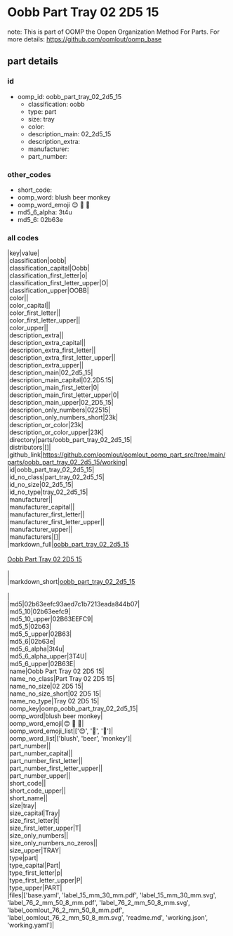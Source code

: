 # Oobb Part Tray 02 2D5 15  

note: This is part of OOMP the Oopen Organization Method For Parts. For more details: https://github.com/oomlout/oomp_base

##  part details





### id
* oomp_id: oobb_part_tray_02_2d5_15
  * classification: oobb
  * type: part
  * size: tray
  * color: 
  * description_main: 02_2d5_15
  * description_extra: 
  * manufacturer: 
  * part_number: 

### other_codes
* short_code: 
* oomp_word: blush beer monkey
* oomp_word_emoji :blush: :beer: :monkey:
* md5_6_alpha: 3t4u
* md5_6: 02b63e

### all codes 
|key|value|  
|classification|oobb|  
|classification_capital|Oobb|  
|classification_first_letter|o|  
|classification_first_letter_upper|O|  
|classification_upper|OOBB|  
|color||  
|color_capital||  
|color_first_letter||  
|color_first_letter_upper||  
|color_upper||  
|description_extra||  
|description_extra_capital||  
|description_extra_first_letter||  
|description_extra_first_letter_upper||  
|description_extra_upper||  
|description_main|02_2d5_15|  
|description_main_capital|02.2D5.15|  
|description_main_first_letter|0|  
|description_main_first_letter_upper|0|  
|description_main_upper|02_2D5_15|  
|description_only_numbers|022515|  
|description_only_numbers_short|23k|  
|description_or_color|23k|  
|description_or_color_upper|23K|  
|directory|parts/oobb_part_tray_02_2d5_15|  
|distributors|[]|  
|github_link|https://github.com/oomlout/oomlout_oomp_part_src/tree/main/parts/oobb_part_tray_02_2d5_15/working|  
|id|oobb_part_tray_02_2d5_15|  
|id_no_class|part_tray_02_2d5_15|  
|id_no_size|02_2d5_15|  
|id_no_type|tray_02_2d5_15|  
|manufacturer||  
|manufacturer_capital||  
|manufacturer_first_letter||  
|manufacturer_first_letter_upper||  
|manufacturer_upper||  
|manufacturers|[]|  
|markdown_full|[oobb_part_tray_02_2d5_15](https://github.com/oomlout/oomlout_oomp_part_src/tree/main/parts/oobb_part_tray_02_2d5_15/working)<br>[](https://github.com/oomlout/oomlout_oomp_part_src/tree/main/parts/oobb_part_tray_02_2d5_15/working)<br>[Oobb Part Tray 02 2D5 15](https://github.com/oomlout/oomlout_oomp_part_src/tree/main/parts/oobb_part_tray_02_2d5_15/working)<br><br>|  
|markdown_short|[oobb_part_tray_02_2d5_15](https://github.com/oomlout/oomlout_oomp_part_src/tree/main/parts/oobb_part_tray_02_2d5_15/working)<br><br>|  
|md5|02b63eefc93aed7c1b7213eada844b07|  
|md5_10|02b63eefc9|  
|md5_10_upper|02B63EEFC9|  
|md5_5|02b63|  
|md5_5_upper|02B63|  
|md5_6|02b63e|  
|md5_6_alpha|3t4u|  
|md5_6_alpha_upper|3T4U|  
|md5_6_upper|02B63E|  
|name|Oobb Part Tray 02 2D5 15|  
|name_no_class|Part Tray 02 2D5 15|  
|name_no_size|02 2D5 15|  
|name_no_size_short|02 2D5 15|  
|name_no_type|Tray 02 2D5 15|  
|oomp_key|oomp_oobb_part_tray_02_2d5_15|  
|oomp_word|blush beer monkey|  
|oomp_word_emoji|:blush: :beer: :monkey:|  
|oomp_word_emoji_list|[':blush:', ':beer:', ':monkey:']|  
|oomp_word_list|['blush', 'beer', 'monkey']|  
|part_number||  
|part_number_capital||  
|part_number_first_letter||  
|part_number_first_letter_upper||  
|part_number_upper||  
|short_code||  
|short_code_upper||  
|short_name||  
|size|tray|  
|size_capital|Tray|  
|size_first_letter|t|  
|size_first_letter_upper|T|  
|size_only_numbers||  
|size_only_numbers_no_zeros||  
|size_upper|TRAY|  
|type|part|  
|type_capital|Part|  
|type_first_letter|p|  
|type_first_letter_upper|P|  
|type_upper|PART|  
|files|['base.yaml', 'label_15_mm_30_mm.pdf', 'label_15_mm_30_mm.svg', 'label_76_2_mm_50_8_mm.pdf', 'label_76_2_mm_50_8_mm.svg', 'label_oomlout_76_2_mm_50_8_mm.pdf', 'label_oomlout_76_2_mm_50_8_mm.svg', 'readme.md', 'working.json', 'working.yaml']|  
